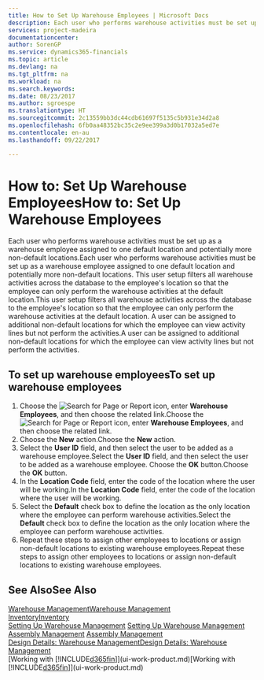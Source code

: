```yaml
---
title: How to Set Up Warehouse Employees | Microsoft Docs
description: Each user who performs warehouse activities must be set up as a warehouse employee assigned to one default location and potentially more non-default locations.
services: project-madeira
documentationcenter: 
author: SorenGP
ms.service: dynamics365-financials
ms.topic: article
ms.devlang: na
ms.tgt_pltfrm: na
ms.workload: na
ms.search.keywords: 
ms.date: 08/23/2017
ms.author: sgroespe
ms.translationtype: HT
ms.sourcegitcommit: 2c13559bb3dc44cdb61697f5135c5b931e34d2a8
ms.openlocfilehash: 6fb0aa48352bc35c2e9ee399a3d0b17032a5ed7e
ms.contentlocale: en-au
ms.lasthandoff: 09/22/2017

---
```

# <a name="how-to-set-up-warehouse-employees"></a><span data-ttu-id="a59d8-103">How to: Set Up Warehouse Employees</span><span class="sxs-lookup"><span data-stu-id="a59d8-103">How to: Set Up Warehouse Employees</span></span>
<span data-ttu-id="a59d8-104">Each user who performs warehouse activities must be set up as a warehouse employee assigned to one default location and potentially more non-default locations.</span><span class="sxs-lookup"><span data-stu-id="a59d8-104">Each user who performs warehouse activities must be set up as a warehouse employee assigned to one default location and potentially more non-default locations.</span></span> <span data-ttu-id="a59d8-105">This user setup filters all warehouse activities across the database to the employee's location so that the employee can only perform the warehouse activities at the default location.</span><span class="sxs-lookup"><span data-stu-id="a59d8-105">This user setup filters all warehouse activities across the database to the employee's location so that the employee can only perform the warehouse activities at the default location.</span></span> <span data-ttu-id="a59d8-106">A user can be assigned to additional non-default locations for which the employee can view activity lines but not perform the activities.</span><span class="sxs-lookup"><span data-stu-id="a59d8-106">A user can be assigned to additional non-default locations for which the employee can view activity lines but not perform the activities.</span></span>

## <a name="to-set-up-warehouse-employees"></a><span data-ttu-id="a59d8-107">To set up warehouse employees</span><span class="sxs-lookup"><span data-stu-id="a59d8-107">To set up warehouse employees</span></span>  
1.  <span data-ttu-id="a59d8-108">Choose the ![Search for Page or Report](media/ui-search/search_small.png "Search for Page or Report icon") icon, enter **Warehouse Employees**, and then choose the related link.</span><span class="sxs-lookup"><span data-stu-id="a59d8-108">Choose the ![Search for Page or Report](media/ui-search/search_small.png "Search for Page or Report icon") icon, enter **Warehouse Employees**, and then choose the related link.</span></span>  
2. <span data-ttu-id="a59d8-109">Choose the **New** action.</span><span class="sxs-lookup"><span data-stu-id="a59d8-109">Choose the **New** action.</span></span>  
3. <span data-ttu-id="a59d8-110">Select the **User ID** field, and then select the user to be added as a warehouse employee.</span><span class="sxs-lookup"><span data-stu-id="a59d8-110">Select the **User ID** field, and then select the user to be added as a warehouse employee.</span></span> <span data-ttu-id="a59d8-111">Choose the **OK** button.</span><span class="sxs-lookup"><span data-stu-id="a59d8-111">Choose the **OK** button.</span></span>  
6.  <span data-ttu-id="a59d8-112">In the **Location Code** field, enter the code of the location where the user will be working.</span><span class="sxs-lookup"><span data-stu-id="a59d8-112">In the **Location Code** field, enter the code of the location where the user will be working.</span></span>  
7.  <span data-ttu-id="a59d8-113">Select the **Default** check box to define the location as the only location where the employee can perform warehouse activities.</span><span class="sxs-lookup"><span data-stu-id="a59d8-113">Select the **Default** check box to define the location as the only location where the employee can perform warehouse activities.</span></span>  
8.  <span data-ttu-id="a59d8-114">Repeat these steps to assign other employees to locations or assign non-default locations to existing warehouse employees.</span><span class="sxs-lookup"><span data-stu-id="a59d8-114">Repeat these steps to assign other employees to locations or assign non-default locations to existing warehouse employees.</span></span>  

## <a name="see-also"></a><span data-ttu-id="a59d8-115">See Also</span><span class="sxs-lookup"><span data-stu-id="a59d8-115">See Also</span></span>  
[<span data-ttu-id="a59d8-116">Warehouse Management</span><span class="sxs-lookup"><span data-stu-id="a59d8-116">Warehouse Management</span></span>](warehouse-manage-warehouse.md)  
[<span data-ttu-id="a59d8-117">Inventory</span><span class="sxs-lookup"><span data-stu-id="a59d8-117">Inventory</span></span>](inventory-manage-inventory.md)  
<span data-ttu-id="a59d8-118">[Setting Up Warehouse Management](warehouse-setup-warehouse.md)   </span><span class="sxs-lookup"><span data-stu-id="a59d8-118">[Setting Up Warehouse Management](warehouse-setup-warehouse.md)   </span></span>  
<span data-ttu-id="a59d8-119">[Assembly Management](assembly-assemble-items.md)  </span><span class="sxs-lookup"><span data-stu-id="a59d8-119">[Assembly Management](assembly-assemble-items.md)  </span></span>  
[<span data-ttu-id="a59d8-120">Design Details: Warehouse Management</span><span class="sxs-lookup"><span data-stu-id="a59d8-120">Design Details: Warehouse Management</span></span>](design-details-warehouse-management.md)  
<span data-ttu-id="a59d8-121">[Working with [!INCLUDE[d365fin](includes/d365fin_md.md)]](ui-work-product.md)</span><span class="sxs-lookup"><span data-stu-id="a59d8-121">[Working with [!INCLUDE[d365fin](includes/d365fin_md.md)]](ui-work-product.md)</span></span>  


